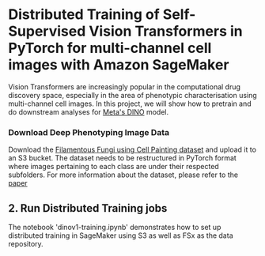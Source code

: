 # Distributed Training of Self-Supervised Vision Transformers in PyTorch for multi-channel cell images with Amazon SageMaker

Vision Transformers are increasingly popular in the computational drug discovery space, especially in the area of phenotypic characterisation using multi-channel cell images. In this project, we will show how to pretrain and do downstream analyses for [Meta's DINO](https://github.com/facebookresearch/dino/tree/master) model.

### Download Deep Phenotyping Image Data
Download the  [Filamentous Fungi using Cell Painting dataset](https://zenodo.org/records/8227399) and upload it to an S3 bucket. The dataset needs to be restructured in PyTorch format where images pertaining to each class are under their respected subfolders. 
For more information about the dataset, please refer to the [paper](https://www.biorxiv.org/content/10.1101/2023.08.24.554566v1.full)

## 2. Run Distributed Training jobs
The notebook 'dinov1-training.ipynb' demonstrates how to set up distributed training in SageMaker using S3 as well as FSx as the data repository. 
